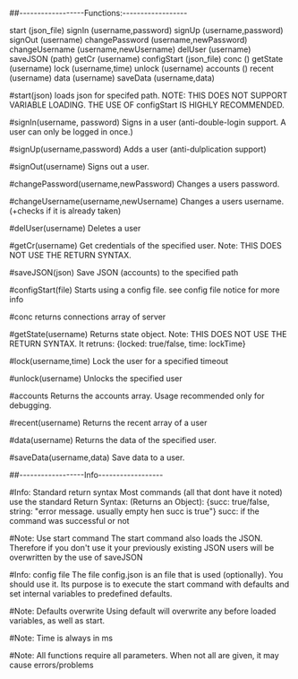 ##------------------Functions:------------------

start             (json_file)
signIn            (username,password)
signUp            (username,password)
signOut           (username)
changePassword    (username,newPassword)
changeUsername    (username,newUsername)
delUser           (username)
saveJSON          (path)
getCr             (username)
configStart       (json_file)
conc              ()
getState          (username)
lock              (username,time)
unlock            (username)
accounts          ()
recent            (username)
data              (username)
saveData          (username,data)


#start(json)
loads json for specifed path. NOTE: THIS DOES NOT SUPPORT VARIABLE LOADING. THE USE OF configStart IS HIGHLY RECOMMENDED.

#signIn(username, password)
Signs in a user (anti-double-login support. A user can only be logged in once.)

#signUp(username,password)
Adds a user (anti-dulplication support)

#signOut(username)
Signs out a user.

#changePassword(username,newPassword)
Changes a users password.

#changeUsername(username,newUsername)
Changes a users username. (+checks if it is already taken)

#delUser(username)
Deletes a user

#getCr(username)
Get credentials of the specified user.
Note: THIS DOES NOT USE THE RETURN SYNTAX.

#saveJSON(json)
Save JSON (accounts) to the specified path

#configStart(file)
Starts using a config file. see config file notice for more info

#conc
returns connections array of server

#getState(username)
Returns state object. Note: THIS DOES NOT USE THE RETURN SYNTAX.
It retruns: {locked: true/false, time: lockTime}

#lock(username,time)
Lock the user for a specified timeout

#unlock(username)
Unlocks the specified user

#accounts
Returns the accounts array. Usage recommended only for debugging.

#recent(username)
Returns the recent array of a user

#data(username)
Returns the data of the specified user.

#saveData(username,data)
Save data to a user.


##------------------Info------------------


#Info: Standard return syntax
Most commands (all that dont have it noted) use the standard Return Syntax:
(Returns an Object): {succ: true/false, string: "error message. usually empty hen succ is true"}
succ: if the command was successful or not

#Note: Use start command
The start command also loads the JSON. Therefore if you don't use it your previously existing JSON users will be overwritten by the use of saveJSON

#Info: config file
The file config.json is an file that is used (optionally). You should use it. Its purpose is to execute the start command with defaults and set internal variables to predefined defaults.

#Note: Defaults overwrite
Using default will overwrite any before loaded variables, as well as start.

#Note: Time is always in ms

#Note: All functions require all parameters. When not all are given, it may cause errors/problems
